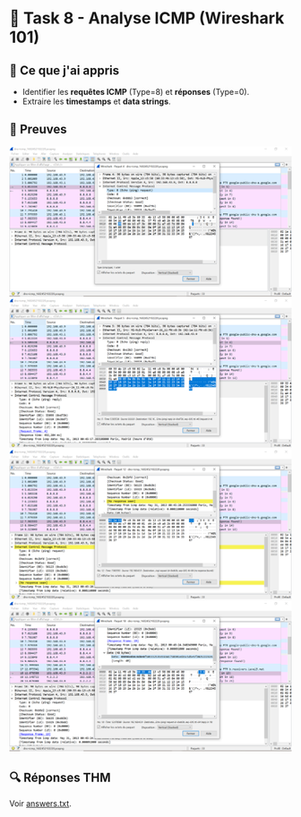 # 📡 Task 8 - Analyse ICMP (Wireshark 101)

## 🎯 Ce que j'ai appris
- Identifier les **requêtes ICMP** (Type=8) et **réponses** (Type=0).
- Extraire les **timestamps** et **data strings**.

## 📸 Preuves
![Paquets ICMP](screenshots/question-1.png)
![Paquets ICMP2](screenshots/question-2.png)
![Paquets ICMP3](screenshots/question-3.png)
![Paquets ICMP4](screenshots/question-4.png)

## 🔍 Réponses THM
Voir [answers.txt](answers.txt).
